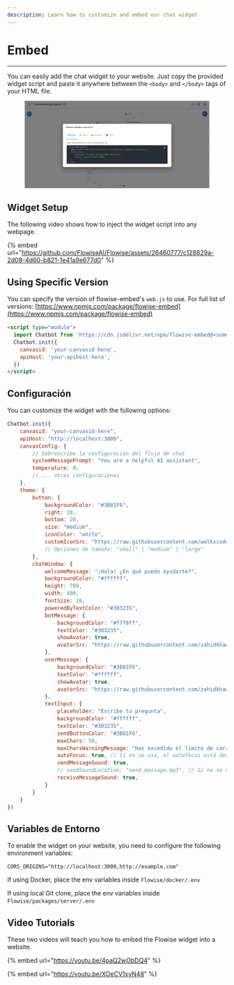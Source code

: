 ```yaml
---
description: Learn how to customize and embed our chat widget
---
```


# Embed

***

You can easily add the chat widget to your website. Just copy the provided widget script and paste it anywhere between the `<body>` and  `</body>`  tags of your HTML file.

<figure><img src="../.gitbook/assets/image (8) (2) (1) (1).png" alt=""><figcaption></figcaption></figure>

## Widget Setup

The following video shows how to inject the widget script into any webpage.

{% embed url="https://github.com/FlowiseAI/Flowise/assets/26460777/c128829a-2d08-4d60-b821-1e41a9e677d0" %}

## Using Specific Version

You can specify the version of flowise-embed's `web.js` to use. For full list of versions: [https://www.npmjs.com/package/flowise-embed](https://www.npmjs.com/package/flowise-embed)

```html
<script type="module">
  import Chatbot from 'https://cdn.jsdelivr.net/npm/flowise-embed@<some-version>/dist/web.js';
  Chatbot.init({
    canvasid: 'your-canvasid-here',
    apiHost: 'your-apihost-here',
  })
</script>
```

## Configuración

You can customize the widget with the following options:

```javascript
Chatbot.init({
    canvasid: "your-canvasid-here",
    apiHost: "http://localhost:3000",
    canvasConfig: {
        // Sobrescribe la configuración del flujo de chat
        systemMessagePrompt: "You are a helpful AI assistant",
        temperature: 0,
        // ... otras configuraciones
    },
    theme: {
        button: {
            backgroundColor: "#3B81F6",
            right: 20,
            bottom: 20,
            size: "medium",
            iconColor: "white",
            customIconSrc: "https://raw.githubusercontent.com/walkxcode/dashboard-icons/main/svg/google-messages.svg",
            // Opciones de tamaño: "small" | "medium" | "large"
        },
        chatWindow: {
            welcomeMessage: "¡Hola! ¿En qué puedo ayudarte?",
            backgroundColor: "#ffffff",
            height: 700,
            width: 400,
            fontSize: 16,
            poweredByTextColor: "#303235",
            botMessage: {
                backgroundColor: "#f7f8ff",
                textColor: "#303235",
                showAvatar: true,
                avatarSrc: "https://raw.githubusercontent.com/zahidkhawaja/langchain-chat-nextjs/main/public/parroticon.png",
            },
            userMessage: {
                backgroundColor: "#3B81F6",
                textColor: "#ffffff",
                showAvatar: true,
                avatarSrc: "https://raw.githubusercontent.com/zahidkhawaja/langchain-chat-nextjs/main/public/usericon.png",
            },
            textInput: {
                placeholder: "Escribe tu pregunta",
                backgroundColor: "#ffffff",
                textColor: "#303235",
                sendButtonColor: "#3B81F6",
                maxChars: 50,
                maxCharsWarningMessage: "Has excedido el límite de caracteres. Por favor, ingresa menos de 50 caracteres.",
                autoFocus: true, // Si no se usa, el autofocus está deshabilitado en móvil y habilitado en escritorio. true lo habilita en ambos, false lo deshabilita en ambos.
                sendMessageSound: true,
                // sendSoundLocation: "send_message.mp3", // Si no se usa, se reproducirá el efecto de sonido por defecto si sendSoundMessage es true.
                receiveMessageSound: true,
            }
        }
    }
})
```

## Variables de Entorno

To enable the widget on your website, you need to configure the following environment variables:

```properties
CORS_ORIGINS="http://localhost:3000,http://example.com"
```

If using Docker, place the env variables inside `Flowise/docker/.env`

If using local Git clone, place the env variables inside `Flowise/packages/server/.env`

## Video Tutorials

These two videos will teach you how to embed the Flowise widget into a website.

{% embed url="https://youtu.be/4paQ2wObDQ4" %}

{% embed url="https://youtu.be/XOeCV1xyN48" %}
